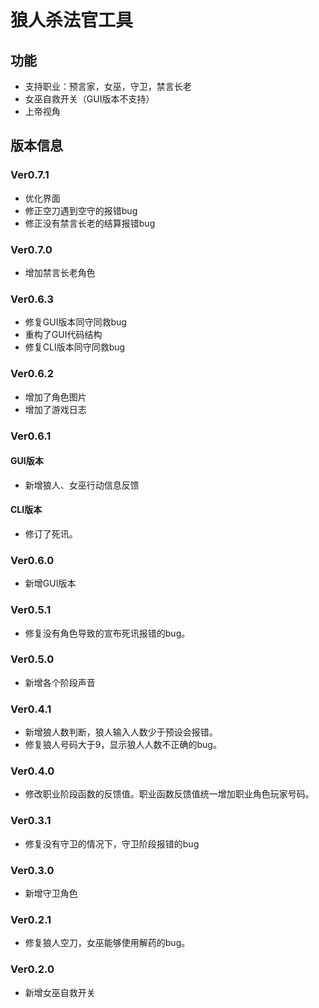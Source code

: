 # 狼人杀法官工具

## 功能

- 支持职业：预言家，女巫，守卫，禁言长老
- 女巫自救开关（GUI版本不支持）
- 上帝视角

## 版本信息

### Ver0.7.1

- 优化界面
- 修正空刀遇到空守的报错bug
- 修正没有禁言长老的结算报错bug

### Ver0.7.0

- 增加禁言长老角色

### Ver0.6.3

- 修复GUI版本同守同救bug
- 重构了GUI代码结构
- 修复CLI版本同守同救bug

### Ver0.6.2

- 增加了角色图片
- 增加了游戏日志

### Ver0.6.1

#### GUI版本

- 新增狼人、女巫行动信息反馈

#### CLI版本

- 修订了死讯。

### Ver0.6.0

- 新增GUI版本

### Ver0.5.1

- 修复没有角色导致的宣布死讯报错的bug。

### Ver0.5.0

- 新增各个阶段声音

### Ver0.4.1

- 新增狼人数判断，狼人输入人数少于预设会报错。
- 修复狼人号码大于9，显示狼人人数不正确的bug。

### Ver0.4.0

- 修改职业阶段函数的反馈值。职业函数反馈值统一增加职业角色玩家号码。

### Ver0.3.1

- 修复没有守卫的情况下，守卫阶段报错的bug

### Ver0.3.0

- 新增守卫角色

### Ver0.2.1

- 修复狼人空刀，女巫能够使用解药的bug。

### Ver0.2.0

- 新增女巫自救开关
